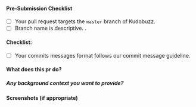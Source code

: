 #### Pre-Submission Checklist
<!-- Go over all points below, and after creating the PR, tick all the checkboxes that apply. -->
<!-- All points should be verified, otherwise, read the CONTRIBUTING guidelines from above-->
<!-- If you're unsure about any of these, don't hesitate to ask. We're here to help! -->
<!--You also read mall from https://github.com/kudobuzz/guides/edit/master/code-review-guidelines.md-->

- [ ] Your pull request targets the `master` branch of Kudobuzz.
- [ ] Branch name is descriptive. .

#### Checklist:
<!-- Go over all points below, and after creating the PR, tick the checkboxes that apply. -->
<!-- If you're unsure about any of these, don't hesitate to ask in the Help Contributors room linked above. We're here to help! -->
- [ ] Your commits messages format follows our commit message guideline.


#### What does this pr do?
<!-- Add description of pr here --> 

##### Any background context you want to provide?
<!-- Any background context will be appropriate -- >

#### What are the relevant issues?
<!-- #2344 -->


#### Screenshots (if appropriate)
<!-- Add any Screenshots here -->
